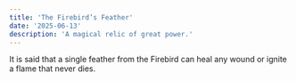 ```yaml
---
title: 'The Firebird’s Feather'
date: '2025-06-13'
description: 'A magical relic of great power.'
---
```


It is said that a single feather from the Firebird can heal any wound or ignite a flame that never dies.
